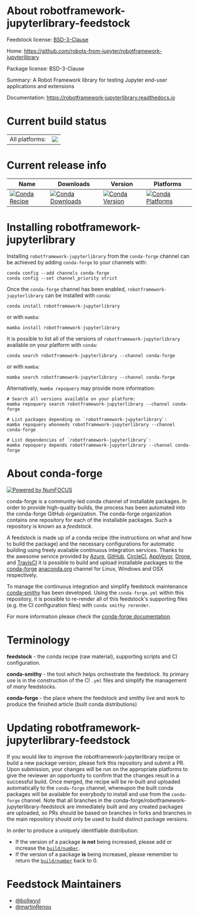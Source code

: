 About robotframework-jupyterlibrary-feedstock
=============================================

Feedstock license: [BSD-3-Clause](https://github.com/conda-forge/robotframework-jupyterlibrary-feedstock/blob/main/LICENSE.txt)

Home: https://github.com/robots-from-jupyter/robotframework-jupyterlibrary

Package license: BSD-3-Clause

Summary: A Robot Framework library for testing Jupyter end-user applications and extensions

Documentation: https://robotframework-jupyterlibrary.readthedocs.io

Current build status
====================


<table><tr><td>All platforms:</td>
    <td>
      <a href="https://dev.azure.com/conda-forge/feedstock-builds/_build/latest?definitionId=11284&branchName=main">
        <img src="https://dev.azure.com/conda-forge/feedstock-builds/_apis/build/status/robotframework-jupyterlibrary-feedstock?branchName=main">
      </a>
    </td>
  </tr>
</table>

Current release info
====================

| Name | Downloads | Version | Platforms |
| --- | --- | --- | --- |
| [![Conda Recipe](https://img.shields.io/badge/recipe-robotframework--jupyterlibrary-green.svg)](https://anaconda.org/conda-forge/robotframework-jupyterlibrary) | [![Conda Downloads](https://img.shields.io/conda/dn/conda-forge/robotframework-jupyterlibrary.svg)](https://anaconda.org/conda-forge/robotframework-jupyterlibrary) | [![Conda Version](https://img.shields.io/conda/vn/conda-forge/robotframework-jupyterlibrary.svg)](https://anaconda.org/conda-forge/robotframework-jupyterlibrary) | [![Conda Platforms](https://img.shields.io/conda/pn/conda-forge/robotframework-jupyterlibrary.svg)](https://anaconda.org/conda-forge/robotframework-jupyterlibrary) |

Installing robotframework-jupyterlibrary
========================================

Installing `robotframework-jupyterlibrary` from the `conda-forge` channel can be achieved by adding `conda-forge` to your channels with:

```
conda config --add channels conda-forge
conda config --set channel_priority strict
```

Once the `conda-forge` channel has been enabled, `robotframework-jupyterlibrary` can be installed with `conda`:

```
conda install robotframework-jupyterlibrary
```

or with `mamba`:

```
mamba install robotframework-jupyterlibrary
```

It is possible to list all of the versions of `robotframework-jupyterlibrary` available on your platform with `conda`:

```
conda search robotframework-jupyterlibrary --channel conda-forge
```

or with `mamba`:

```
mamba search robotframework-jupyterlibrary --channel conda-forge
```

Alternatively, `mamba repoquery` may provide more information:

```
# Search all versions available on your platform:
mamba repoquery search robotframework-jupyterlibrary --channel conda-forge

# List packages depending on `robotframework-jupyterlibrary`:
mamba repoquery whoneeds robotframework-jupyterlibrary --channel conda-forge

# List dependencies of `robotframework-jupyterlibrary`:
mamba repoquery depends robotframework-jupyterlibrary --channel conda-forge
```


About conda-forge
=================

[![Powered by
NumFOCUS](https://img.shields.io/badge/powered%20by-NumFOCUS-orange.svg?style=flat&colorA=E1523D&colorB=007D8A)](https://numfocus.org)

conda-forge is a community-led conda channel of installable packages.
In order to provide high-quality builds, the process has been automated into the
conda-forge GitHub organization. The conda-forge organization contains one repository
for each of the installable packages. Such a repository is known as a *feedstock*.

A feedstock is made up of a conda recipe (the instructions on what and how to build
the package) and the necessary configurations for automatic building using freely
available continuous integration services. Thanks to the awesome service provided by
[Azure](https://azure.microsoft.com/en-us/services/devops/), [GitHub](https://github.com/),
[CircleCI](https://circleci.com/), [AppVeyor](https://www.appveyor.com/),
[Drone](https://cloud.drone.io/welcome), and [TravisCI](https://travis-ci.com/)
it is possible to build and upload installable packages to the
[conda-forge](https://anaconda.org/conda-forge) [anaconda.org](https://anaconda.org/)
channel for Linux, Windows and OSX respectively.

To manage the continuous integration and simplify feedstock maintenance
[conda-smithy](https://github.com/conda-forge/conda-smithy) has been developed.
Using the ``conda-forge.yml`` within this repository, it is possible to re-render all of
this feedstock's supporting files (e.g. the CI configuration files) with ``conda smithy rerender``.

For more information please check the [conda-forge documentation](https://conda-forge.org/docs/).

Terminology
===========

**feedstock** - the conda recipe (raw material), supporting scripts and CI configuration.

**conda-smithy** - the tool which helps orchestrate the feedstock.
                   Its primary use is in the construction of the CI ``.yml`` files
                   and simplify the management of *many* feedstocks.

**conda-forge** - the place where the feedstock and smithy live and work to
                  produce the finished article (built conda distributions)


Updating robotframework-jupyterlibrary-feedstock
================================================

If you would like to improve the robotframework-jupyterlibrary recipe or build a new
package version, please fork this repository and submit a PR. Upon submission,
your changes will be run on the appropriate platforms to give the reviewer an
opportunity to confirm that the changes result in a successful build. Once
merged, the recipe will be re-built and uploaded automatically to the
`conda-forge` channel, whereupon the built conda packages will be available for
everybody to install and use from the `conda-forge` channel.
Note that all branches in the conda-forge/robotframework-jupyterlibrary-feedstock are
immediately built and any created packages are uploaded, so PRs should be based
on branches in forks and branches in the main repository should only be used to
build distinct package versions.

In order to produce a uniquely identifiable distribution:
 * If the version of a package **is not** being increased, please add or increase
   the [``build/number``](https://docs.conda.io/projects/conda-build/en/latest/resources/define-metadata.html#build-number-and-string).
 * If the version of a package **is** being increased, please remember to return
   the [``build/number``](https://docs.conda.io/projects/conda-build/en/latest/resources/define-metadata.html#build-number-and-string)
   back to 0.

Feedstock Maintainers
=====================

* [@bollwyvl](https://github.com/bollwyvl/)
* [@martinRenou](https://github.com/martinRenou/)

